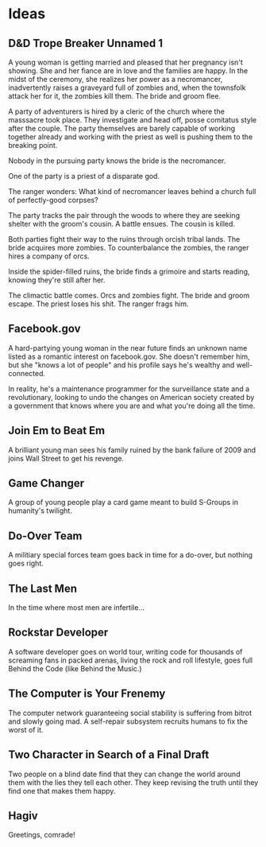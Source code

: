 # Ideas

## D&D Trope Breaker Unnamed 1

A young woman is getting married and pleased that her pregnancy isn't showing. She and her fiance are in love and the families are happy. In the midst of the ceremony, she realizes her power as a necromancer, inadvertently raises a graveyard full of zombies and, when the townsfolk attack her for it, the zombies kill them. The bride and groom flee.

A party of adventurers is hired by a cleric of the church where the masssacre took place. They investigate and head off, posse comitatus style after the couple. The party themselves are barely capable of working together already and working with the priest as well is pushing them to the breaking point.

Nobody in the pursuing party knows the bride is the necromancer.

One of the party is a priest of a disparate god.

The ranger wonders: What kind of necromancer leaves behind a church full of perfectly-good corpses?

The party tracks the pair through the woods to where they are seeking shelter with the groom's cousin. A battle ensues. The cousin is killed.

Both parties fight their way to the ruins through orcish tribal lands. The bride acquires more zombies. To counterbalance the zombies, the ranger hires a company of orcs.

Inside the spider-filled ruins, the bride finds a grimoire and starts reading, knowing they're still after her.

The climactic battle comes. Orcs and zombies fight. The bride and groom escape. The priest loses his shit. The ranger frags him.

## Facebook.gov

A hard-partying young woman in the near future finds an unknown name listed as a romantic interest on facebook.gov. She doesn't remember him, but she "knows a lot of people" and his profile says he's wealthy and well-connected.

In reality, he's a maintenance programmer for the surveillance state and a revolutionary, looking to undo the changes on American society created by a government that knows where you are and what you're doing all the time.

## Join Em to Beat Em

A brilliant young man sees his family ruined by the bank failure of 2009 and joins Wall Street to get his revenge.

## Game Changer

A group of young people play a card game meant to build S-Groups in humanity's twilight.

## Do-Over Team

A militiary special forces team goes back in time for a do-over, but nothing goes right.

## The Last Men

In the time where most men are infertile...

## Rockstar Developer

A software developer goes on world tour, writing code for thousands of screaming fans in packed arenas, living the rock and roll lifestyle, goes full Behind the Code (like Behind the Music.)

## The Computer is Your Frenemy

The computer network guaranteeing social stability is suffering from bitrot and slowly going mad. A self-repair subsystem recruits humans to fix the worst of it.

## Two Character in Search of a Final Draft

Two people on a blind date find that they can change the world around them with the lies they tell each other. They keep revising the truth until they find one that makes them happy.

## Hagiv

Greetings, comrade!
